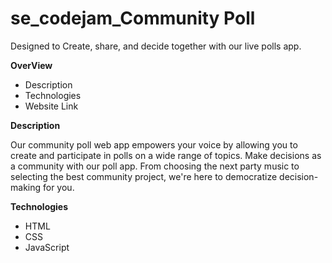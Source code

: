 # se_codejam_Community Poll

Designed to Create, share, and decide together with our live polls app.

**OverView**

- Description
- Technologies
- Website Link

**Description**

Our community poll web app empowers your voice by allowing you to create and participate in polls on a wide range of topics. Make decisions as a community with our poll app. From choosing the next party music to selecting the best community project, we're here to democratize decision-making for you.

**Technologies**

- HTML
- CSS
- JavaScript
